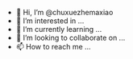 - 👋 Hi, I’m @chuxuezhemaxiao
- 👀 I’m interested in ...
- 🌱 I’m currently learning ...
- 💞️ I’m looking to collaborate on ...
- 📫 How to reach me ...

<!---
chuxuezhemaxiao/chuxuezhemaxiao is a ✨ special ✨ repository because its `README.md` (this file) appears on your GitHub profile.
You can click the Preview link to take a look at your changes.
--->
